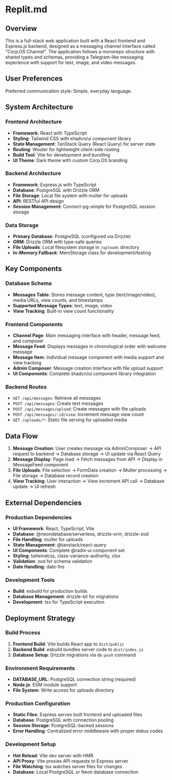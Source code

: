 # Replit.md

## Overview

This is a full-stack web application built with a React frontend and Express.js backend, designed as a messaging channel interface called "Corp.OS Channel". The application follows a monorepo structure with shared types and schemas, providing a Telegram-like messaging experience with support for text, image, and video messages.

## User Preferences

Preferred communication style: Simple, everyday language.

## System Architecture

### Frontend Architecture
- **Framework**: React with TypeScript
- **Styling**: Tailwind CSS with shadcn/ui component library
- **State Management**: TanStack Query (React Query) for server state
- **Routing**: Wouter for lightweight client-side routing
- **Build Tool**: Vite for development and bundling
- **UI Theme**: Dark theme with custom Corp.OS branding

### Backend Architecture
- **Framework**: Express.js with TypeScript
- **Database**: PostgreSQL with Drizzle ORM
- **File Storage**: Local file system with multer for uploads
- **API**: RESTful API design
- **Session Management**: Connect-pg-simple for PostgreSQL session storage

### Data Storage
- **Primary Database**: PostgreSQL (configured via Drizzle)
- **ORM**: Drizzle ORM with type-safe queries
- **File Uploads**: Local filesystem storage in `/uploads` directory
- **In-Memory Fallback**: MemStorage class for development/testing

## Key Components

### Database Schema
- **Messages Table**: Stores message content, type (text/image/video), media URLs, view counts, and timestamps
- **Supported Message Types**: text, image, video
- **View Tracking**: Built-in view count functionality

### Frontend Components
- **Channel Page**: Main messaging interface with header, message feed, and composer
- **Message Feed**: Displays messages in chronological order with welcome message
- **Message Item**: Individual message component with media support and view tracking
- **Admin Composer**: Message creation interface with file upload support
- **UI Components**: Complete shadcn/ui component library integration

### Backend Routes
- `GET /api/messages`: Retrieve all messages
- `POST /api/messages`: Create text messages
- `POST /api/messages/upload`: Create messages with file uploads
- `POST /api/messages/:id/view`: Increment message view count
- `GET /uploads/*`: Static file serving for uploaded media

## Data Flow

1. **Message Creation**: User creates message via AdminComposer → API request to backend → Database storage → UI update via React Query
2. **Message Display**: Page load → Fetch messages from API → Display in MessageFeed component
3. **File Uploads**: File selection → FormData creation → Multer processing → File storage → Database record creation
4. **View Tracking**: User interaction → View increment API call → Database update → UI refresh

## External Dependencies

### Production Dependencies
- **UI Framework**: React, TypeScript, Vite
- **Database**: @neondatabase/serverless, drizzle-orm, drizzle-zod
- **File Handling**: multer for uploads
- **State Management**: @tanstack/react-query
- **UI Components**: Complete @radix-ui component set
- **Styling**: tailwindcss, class-variance-authority, clsx
- **Validation**: zod for schema validation
- **Date Handling**: date-fns

### Development Tools
- **Build**: esbuild for production builds
- **Database Management**: drizzle-kit for migrations
- **Development**: tsx for TypeScript execution

## Deployment Strategy

### Build Process
1. **Frontend Build**: Vite builds React app to `dist/public`
2. **Backend Build**: esbuild bundles server code to `dist/index.js`
3. **Database Setup**: Drizzle migrations via `db:push` command

### Environment Requirements
- **DATABASE_URL**: PostgreSQL connection string (required)
- **Node.js**: ESM module support
- **File System**: Write access for uploads directory

### Production Configuration
- **Static Files**: Express serves built frontend and uploaded files
- **Database**: PostgreSQL with connection pooling
- **Session Storage**: PostgreSQL-backed sessions
- **Error Handling**: Centralized error middleware with proper status codes

### Development Setup
- **Hot Reload**: Vite dev server with HMR
- **API Proxy**: Vite proxies API requests to Express server
- **File Watching**: tsx watches server files for changes
- **Database**: Local PostgreSQL or Neon database connection